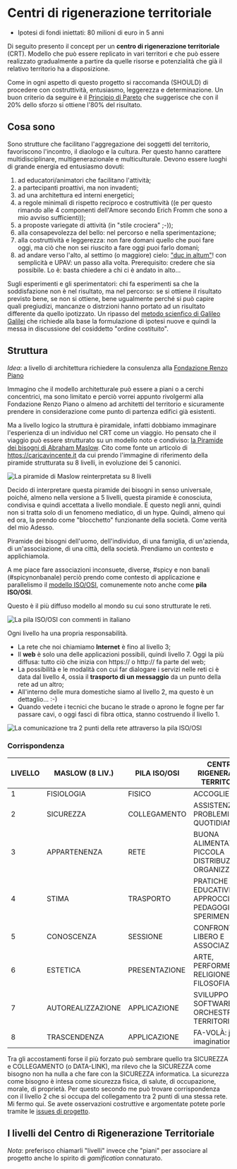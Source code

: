 # Centri di rigenerazione territoriale

* Ipotesi di fondi iniettati: 80 milioni di euro in 5 anni

Di seguito presento il concept per un **centro di rigenerazione territoriale** (CRT). Modello che può essere replicato in vari territori e che può essere realizzato gradualmente a partire da quelle risorse e potenzialità che già il relativo territorio ha a disposizione.

Come in ogni aspetto di questo progetto si raccomanda (SHOULD) di procedere con costruttività,  entusiasmo, leggerezza e determinazione. Un buon criterio da seguire è il [Principio di Pareto](https://it.wikipedia.org/wiki/Principio_di_Pareto) che suggerisce che con il 20% dello sforzo si ottiene l'80% del risultato.

## Cosa sono

Sono strutture che facilitano l'aggregazione dei soggetti del territorio, favoriscono l'incontro, il diaologo e la cultura. Per questo hanno carattere multidisciplinare, multigenerazionale e multiculturale. Devono essere luoghi di grande energia ed entusiasmo dovuti:

1. ad educatori/animatori che facilitano l'attività;
2. a partecipanti proattivi, ma non invadenti;
3. ad una architettura ed interni energetici;
4. a regole minimali di rispetto reciproco e costruttività ((e per questo rimando alle 4 componenti dell'Amore secondo Erich Fromm che sono a mio avviso sufficienti));
5. a proposte variegate di attività (in "stile crociera" ;-));
6. alla consapevolezza del bello: nel percorso e nella sperimentazione;
7. alla costruttività e leggerezza: non fare domani quello che puoi fare oggi, ma ciò che non sei riuscito a fare oggi puoi farlo domani;
8. ad andare verso l'alto, al settimo (o maggiore) cielo: ["duc in altum"](http://www.unambro.it/html/pdf/Duc_in_Altum.pdf)! con semplicità e UPAV: un passo alla volta. Prerequisito: credere che sia possibile. Lo è: basta chiedere a chi ci è andato in alto...
  
Sugli esperimenti e gli sperimentatori: chi fa esperimenti sa che la soddisfazione non è nel risultato, ma nel percorso: se si ottiene il risultato previsto bene, se non si ottiene, bene ugualmente perché si può capire quali pregiudizi, mancanze o distrzioni hanno portato ad un risultato differente da quello ipotizzato. Un ripasso del [metodo scienfico di Galileo Galilei](https://it.wikipedia.org/wiki/Metodo_scientifico) che richiede alla base la formulazione di ipotesi nuove e quindi la messa in discussione del cosiddetto "ordine costituito".

## Struttura

*Idea*: a livello di architettura richiedere la consulenza alla [Fondazione Renzo Piano](https://www.fondazionerenzopiano.org)

Immagino che il modello architetturale può essere a piani o a cerchi concentrici, ma sono limitato e perciò vorrei appunto rivolgermi alla Fondazione Renzo Piano o almeno ad architetti del territorio e sicuramente prendere in considerazione come punto di partenza edifici già esistenti.

Ma a livello logico la struttura è piramidale, infatti dobbiamo immaginare l'esperienza di un individuo nel CRT come un viaggio. Ho pensato che il viaggio può essere strutturato su un modello noto e condiviso: [la Piramide dei bisogni di Abraham Maslow](https://caricavincente.it/piramide-di-maslow/). Cito come fonte un articolo di https://caricavincente.it da cui prendo l'immagine di riferimento della piramide strutturata su 8 livelli, in evoluzione dei 5 canonici.

![La piramide di Maslow reinterpretata su 8 livelli](assets/images/piramide-dei-bisogni-di-maslow-8-livelli.jpg "La piramide di Maslow reinterpretata su 8 livelli")

Decido di interpretare questa piramide dei bisogni in senso universale, poiché, almeno nella versione a 5 livelli, questa piramide è conosciuta, condivisa e quindi accettata a livello mondiale. E questo negli anni, quindi non si tratta solo di un fenomeno mediatico, di un hype. Quindi, almeno qui ed ora, la prendo come "blocchetto" funzionante della società. Come verità del mio Adesso.

Piramide dei bisogni dell'uomo, dell'individuo, di una famiglia, di un'azienda, di un'associazione, di una città, della società. Prendiamo un contesto e applichiamola. 

A me piace fare associazioni inconsuete, diverse, #spicy e non banali (#spicynonbanale) perciò prendo come contesto di applicazione e parallelismo il [modello ISO/OSI](https://it.wikipedia.org/wiki/Modello_OSI), comunemente noto anche come **pila ISO/OSI**.

Questo è il più diffuso modello al mondo su cui sono strutturate le reti.

![La pila ISO/OSI con commenti in italiano](assets/images/Pila-osi.svg.png "La pila ISO/OSI con commenti in italiano")

Ogni livello ha una propria responsabilità. 

* La rete che noi chiamiamo **Internet** è fino al livello 3;
* Il **web** è solo una delle applicazioni possibili, quindi livello 7. Oggi la più diffusa: tutto ciò che inizia con https:// o http:// fa parte del web;
* La possibilità e le modalità con cui far dialogare i servizi nelle reti ci è data dal livello 4, ossia il **trasporto di un messaggio** da un punto della rete ad un altro;
* All'interno delle mura domestiche siamo al livello 2, ma questo è un dettaglio... :-)
* Quando vedete i tecnici che bucano le strade o aprono le fogne per far passare cavi, o oggi fasci di fibra ottica, stanno costruendo il livello 1.

![La comunicazione tra 2 punti della rete attraverso la pila ISO/OSI](assets/images/OSIModel.jpg "La comunicazione tra 2 punti della rete attraverso la pila ISO/OSI")

### Corrispondenza

| LIVELLO | MASLOW (8 LIV.)  | PILA ISO/OSI  | CENTRO DI RIGENERAZIONE TERRITORIALE                     |
| ------- | ---------------- | ------------- | -------------------------------------------------------- |
| 1       | FISIOLOGIA       | FISICO        | ACCOGLIENZA                                              |
| 2       | SICUREZZA        | COLLEGAMENTO  | ASSISTENZA PROBLEMI QUOTIDIANI                           |
| 3       | APPARTENENZA     | RETE          | BUONA ALIMENTAZIONE E PICCOLA DISTRIBUZIONE ORGANIZZATA  |
| 4       | STIMA            | TRASPORTO     | PRATICHE EDUCATIVE, APPROCCI PEDAGOGICI, SPERIMENTAZIONE |
| 5       | CONOSCENZA       | SESSIONE      | CONFRONTO LIBERO E ASSOCIAZIONI                          |
| 6       | ESTETICA         | PRESENTAZIONE | ARTE, PERFORMERS, RELIGIONE E FILOSOFIA                  |
| 7       | AUTOREALIZZAZIONE| APPLICAZIONE  | SVILUPPO SOFTWARE E ORCHESTRAZIONE TERRITORIALE          |
| 8       | TRASCENDENZA     | APPLICAZIONE  | FA-VOLÀ: just my imagination                             |

Tra gli accostamenti forse il più forzato può sembrare quello tra SICUREZZA e COLLEGAMENTO (o DATA-LINK), ma rilevo che la SICUREZZA come bisogno non ha nulla a che fare con la SICUREZZA informatica. La sicurezza come bisogno è intesa come sicurezza fisica, di salute, di occupazione, morale, di proprietà. Per questo secondo me può trovare corrispondenza con il livello 2 che si occupa del collegamento tra 2 punti di una stessa rete. Mi fermo qui. Se avete osservazioni costruttive e argomentate potete porle tramite le [issues di progetto](https://github.com/feroda/1/issues).

## I livelli del Centro di Rigenerazione Territoriale

*Nota*: preferisco chiamarli "livelli" invece che "piani" per associare al progetto anche lo spirito di *gamification* connaturato.
